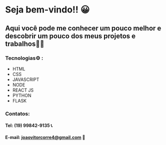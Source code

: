 # Seja bem-vindo!! 😀

## Aqui você pode me conhecer um pouco melhor e descobrir um pouco dos meus projetos e trabalhos🙋‍♂️

### Tecnologias⚙️ :
- HTML
- CSS
- JAVASCRIPT
- NODE
- REACT JS
- PYTHON
- FLASK

### Contatos:

#### Tel: (19) 99842-9135 📞
#### E-mail: joaovitorcorre4@gmail.com 📧

